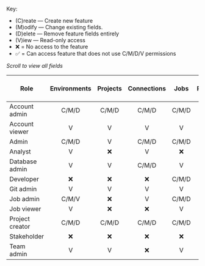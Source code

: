 
Key:

* (C)reate &mdash; Create new feature
* (M)odify &mdash; Change existing fields. 
* (D)elete &mdash; Remove feature fields entirely 
* (V)iew &mdash; Read-only access
* ❌ = No access to the feature
* ✅ = Can access feature that does not use C/M/D/V permissions

_Scroll to view all fields_

| Role            | Environments | Projects | Connections | Jobs  | Repositories | Groups | Group memberships | Account settings | Webhooks | Account-level artifacts | Notifications | Use IDE |
|-----------------|:------------:|:--------:|:-----------:|:-----:|:------------:|:------:|:-----------------:|:----------------:|:--------:|:-----------------------:|:-------------:|:-------:|
| Account admin   | C/M/D        | C/M/D    | C/M/D       | C/M/D | C/M/D        | C/M/D  | C/M/D             | C/M/D            | C/M/D    | C/M/D                   |   C/M/D       | ✅      |
| Account viewer  |     V        |   V      |   V         |   V   |   V          |  V     |      V            |    V             |   ❌     |   V                     |      V        | ❌      |
| Admin           |  C/M/D       |   V      | C/M/D       | C/M/D | C/M/D        |  V     | C/M/D             |     V            | C/M/D    | ❌                      |      V        | ✅      |
| Analyst         | V            |    ❌    |  V          | ❌    | ❌           | ❌      | ❌                | ❌               | ❌       | ❌                      | ❌            | ✅      |
| Database admin  | V            | V        | C/M/D       | V     | V            | ❌     | ❌                 | ❌              | ❌        | ❌                      | ❌            | ❌      |
| Developer       | ❌           | ❌       | ❌          | C/M/D | ❌            | ❌     | ❌                | ❌               | C/M/D    | ❌                      | ❌            | ✅      |
| Git admin       | V            | V        | V           | V     | C/M/D        | ❌     | ❌                | ❌               | ❌        | ❌                      | ❌            | ❌      | 
| Job admin       | C/M/V        | ❌       | V           | C/M/D | ❌            | ❌     | ❌                | ❌              | ❌        | ❌                      | ❌            | ❌      | 
| Job viewer      | V            | ❌       | ❌          | V     | ❌            | ❌     | ❌                | ❌               | ❌       | ❌                      | ❌            |  ❌     |
| Project creator | C/M/D        | C/M/D    | C/M/D       | C/M/D | C/M/D        | V       | V                | V                | ❌       | ❌                      | V             | ✅      |
| Stakeholder     | ❌           | ❌       | ❌          | ❌     | ❌           | ❌      | ❌               | ❌               | ❌        | ❌                      | ❌            | ❌      | 
| Team admin      | V            | V        | ❌          | V     | V            | V       | ❌               | ❌               | ❌        | ❌                      | ❌            | ❌      |   

